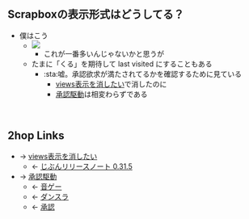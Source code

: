 ## Scrapboxの表示形式はどうしてる？
- 僕はこう
    - <a href="https://gyazo.com/e3f474f4c72ee86502242cfbcc8d6a01" target="_blank" rel="noopener noreferrer">![](https://gyazo.com/e3f474f4c72ee86502242cfbcc8d6a01/raw)</a>
        - これが一番多いんじゃないかと思うが
    - たまに「くる」を期待して last visited にすることもある
        - :sta:嘘。承認欲求が満たされてるかを確認するために見ている
            - [views表示を消したい](views表示を消したい.md)で消したのに
            - [承認駆動](承認駆動.md)は相変わらずである

<br>

## 2hop Links
- → [views表示を消したい](views表示を消したい.md)
    - ← [じぶんリリースノート 0.31.5](じぶんリリースノート_0.31.5.md)
- → [承認駆動](承認駆動.md)
    - ← [音ゲー](音ゲー.md)
    - ← [ダンスラ](ダンスラ.md)
    - ← [承認](承認.md)
